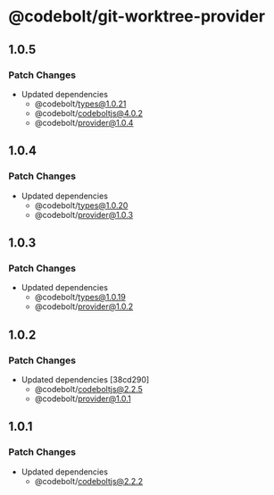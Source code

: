 # @codebolt/git-worktree-provider

## 1.0.5

### Patch Changes

- Updated dependencies
  - @codebolt/types@1.0.21
  - @codebolt/codeboltjs@4.0.2
  - @codebolt/provider@1.0.4

## 1.0.4

### Patch Changes

- Updated dependencies
  - @codebolt/types@1.0.20
  - @codebolt/provider@1.0.3

## 1.0.3

### Patch Changes

- Updated dependencies
  - @codebolt/types@1.0.19
  - @codebolt/provider@1.0.2

## 1.0.2

### Patch Changes

- Updated dependencies [38cd290]
  - @codebolt/codeboltjs@2.2.5
  - @codebolt/provider@1.0.1

## 1.0.1

### Patch Changes

- Updated dependencies
  - @codebolt/codeboltjs@2.2.2
